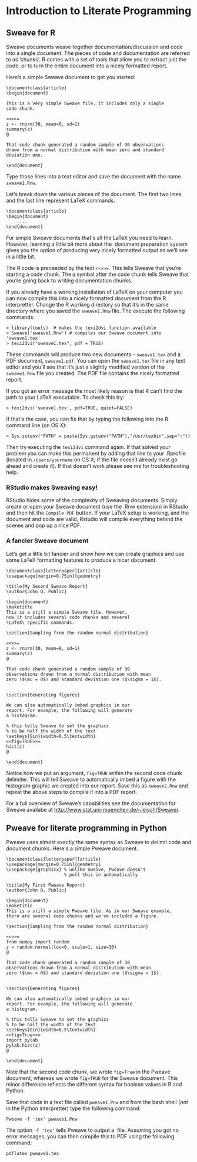 # Introduction to Literate Programming

## Sweave for R

Sweave documents weave together documentation/discussion and code into a
single document. The pieces of code and documentation are referred to as
‘chunks’. R comes with a set of tools that allow you to extract just the
code, or to turn the entire document into a nicely formatted report.

Here’s a simple Sweave document to get you started:

    \documentclass{article}
    \begin{document}

    This is a very simple Sweave file. It includes only a single
    code chunk.

    <<>>=
    z <- rnorm(30, mean=0, sd=1)
    summary(z)
    @

    That code chunk generated a random sample of 30 observations 
    drawn from a normal distribution with mean zero and standard 
    deviation one.

    \end{document}  

Type those lines into a text editor and save the document with the name
`sweave1.Rnw`.

Let’s break down the various pieces of the document. The first two lines and the last line represent LaTeX commands.

    \documentclass{article}
    \begin{document}
        ....
    \end{document}


For simple Sweave documents that's all the LaTeX you need to learn. However,
learning a little bit more about the  document preparation system gives
you the option of producing very nicely formatted output as we’ll see in
a little bit.

The R code is preceeded by the text `<<>>=`. This tells Sweave that
you’re starting a code chunk. The `@` symbol after the code chunk tells
Sweave that you’re going back to writing documentation chunks.

If you already have a working installation of LaTeX on your computer you can
now compile this into a nicely formatted document from the R
interpretter.  Change the R working directory so that it’s in the same
directory where you saved the `sweave1.Rnw` file. The execute the
following commands:

    > library(tools)  # makes the texi2dvi function available
    > Sweave('sweave1.Rnw') # compiles our Sweave document into 'sweave1.tex'
    > texi2dvi("sweave1.tex", pdf = TRUE)

These commands will produce two new documents – `sweave1.tex` and a PDF
document, `sweave1.pdf`. You can open the `sweave1.tex` file in any text
editor and you’ll see that it’s just a slightly modified version of the
`sweave1.Rnw` file you created. The PDF file contains the nicely
formatted report.

If you got an error message the most likely reason is that R can’t find
the path to your LaTeX executable. To check this try:

    > texi2dvi('sweave1.tex', pdf=TRUE, quiet=FALSE)

If that's the case, you can fix that by typing the following into the R
command line (on OS X):

    > Sys.setenv("PATH" = paste(Sys.getenv("PATH"),"/usr/texbin",sep=":"))  

Then try executing the `texi2dvi` command again. If that solved your
problem you can make this permanent by adding that line to your
.Rprofile (located in `/Users/yourname` on OS X; if the file doesn’t
already exist go ahead and create it). If that doesn’t work please see
me for troubleshooting help.

### RStudio makes Sweaving easy!

RStudio hides some of the complexity of Sweaving documents. Simply create or open your Sweave document (use the .Rnw extension) in RStudio and then hit the `Compile PDF` button. If your LaTeX setup is working, and the document and code are valid, Rstudio will compile everything behind the scenes and pop up a nice PDF.


### A fancier Sweave document

Let’s get a little bit fancier and show how we can create graphics and
use some LaTeX formatting features to produce a nicer document.

    \documentclass[letterpaper]{article}
    \usepackage[margin=0.75in]{geometry}

    \title{My Second Sweave Report}
    \author{John Q. Public}

    \begin{document}
    \maketitle
    This is a still a simple Sweave file. However, 
    now it includes several code chunks and several 
    \LaTeX\ specific commands.

    \section{Sampling from the random normal distribution}

    <<>>=
    z <- rnorm(30, mean=0, sd=1)
    summary(z)
    @

    That code chunk generated a random sample of 30 
    observations drawn from a normal distribution with mean 
    zero ($\mu = 0$) and standard deviation one ($\sigma = 1$).


    \section{Generating figures}

    We can also automatically imbed graphics in our 
    report. For example, the following will generate 
    a histogram.

    % this tells Sweave to set the graphics 
    % to be half the width of the text
    \setkeys{Gin}{width=0.5\textwidth} 
    <<fig=TRUE>>=
    hist(z)
    @

    \end{document}    


Notice how we put an argument, `fig=TRUE` within the second code chunk
delimiter. This will tell Sweave to automatically imbed a figure with
the histogram graphic we created into our report. Save this as
`sweave2.Rnw` and repeat the above steps to compile it into a PDF
report.

For a full overview of Sweave’s capabilities see the documentation for
Sweave availabe at <http://www.stat.uni-muenchen.de/~leisch/Sweave/>.

## Pweave for literate programming in Python

Pweave uses almost exactly the same syntax as Sweave to delimit code and
document chunks. Here's a simple Pweave document.

    \documentclass[letterpaper]{article}
    \usepackage[margin=0.75in]{geometry}
    \usepackage{graphicx} % unlike Sweave, Pweave doesn't
                          % pull this in automatically

    \title{My First Pweave Report}
    \author{John Q. Public}

    \begin{document}
    \maketitle
    This is a still a simple Pweave file. As in our Sweave example,
    there are several code chunks and we've included a figure.

    \section{Sampling from the random normal distribution}

    <<>>=
    from numpy import random
    z = random.normal(loc=0, scale=1, size=30)
    @

    That code chunk generated a random sample of 30 
    observations drawn from a normal distribution with mean 
    zero ($\mu = 0$) and standard deviation one ($\sigma = 1$).


    \section{Generating figures}

    We can also automatically imbed graphics in our 
    report. For example, the following will generate 
    a histogram.

    % this tells Sweave to set the graphics 
    % to be half the width of the text
    \setkeys{Gin}{width=0.5\textwidth} 
    <<fig=True>>=
    import pylab
    pylab.hist(z)
    @

    \end{document}


Note that the second code chunk, we wrote `fig=True` in the Pweave
document, whereas we wrote `fig=TRUE` for the Sweave document. This
minor difference reflects the different syntax for boolean values in R
and Python.

Save that code in a text file called `pweave1.Pnw` and from the bash
shell (*not* in the Python interpretter) type the following command:

    Pweave -f 'tex' pweave1.Pnw

The option `-f 'tex'` tells Pweave to output a  file. Assuming you got
no error messages, you can then compile this to PDF using the following
command:

    pdflatex pweave1.tex

